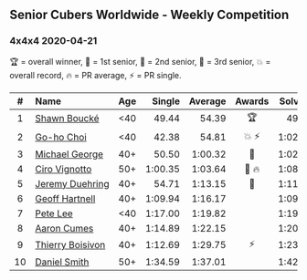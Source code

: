 ## Senior Cubers Worldwide - Weekly Competition
### 4x4x4 2020-04-21

🏆 = overall winner, 🥇 = 1st senior, 🥈 = 2nd senior, 🥉 = 3rd senior, 💥 = overall record, 🔥 = PR average, ⚡ = PR single.

| # | Name | Age | Single | Average | Awards | Solve 1 | Solve 2 | Solve 3 | Solve 4 | Solve 5 | Video |
| :--: | :-- | :--: | --: | --: | :--: | --: | --: | --: | --: | --: | :-- |
| 1 | [<span style="white-space: nowrap">Shawn Boucké</span>](../../persons/shawn_boucke/444.md) | <40 | 49.44 | 54.39 | 🏆 | 49.44 | 54.86 | 50.68 | 57.63 | 59.27 | [Link](https://www.facebook.com/ShawnBoucke/videos/3241082209236873/) |
| 2 | [<span style="white-space: nowrap">Go-ho Choi</span>](../../persons/go_ho_choi/444.md) | <40 | 42.38 | 54.81 | 💥 ⚡ | 1:02.97 | 54.01 | 42.38 | 56.79 | 53.62 | [Link](https://www.facebook.com/events/538096063773916/permalink/542382946678561/) |
| 3 | [<span style="white-space: nowrap">Michael George</span>](../../persons/michael_george/444.md) | 40+ | 50.50 | 1:00.32 | 🥇 | 1:02.27 | 56.95 | 1:01.75 | 1:03.98 | 50.50 | [Link](https://www.facebook.com/events/538096063773916/permalink/541862546730601/) |
| 4 | [<span style="white-space: nowrap">Ciro Vignotto</span>](../../persons/ciro_vignotto/444.md) | 50+ | 1:00.35 | 1:03.64 | 🥈 🔥 | 1:08.38 | 1:07.74 | 1:00.35 | 1:01.88 | 1:01.31 | [Link](https://www.facebook.com/events/538096063773916/permalink/539566816960174/) |
| 5 | [<span style="white-space: nowrap">Jeremy Duehring</span>](../../persons/jeremy_duehring/444.md) | 40+ | 54.71 | 1:13.15 | 🥉 | 1:11.54 | 1:08.64 | 54.71 | 1:19.87 | 1:19.27 | [Link](https://www.facebook.com/events/538096063773916/permalink/540343283549194/) |
| 6 | [<span style="white-space: nowrap">Geoff Hartnell</span>](../../persons/geoff_hartnell/444.md) | 40+ | 1:09.94 | 1:16.17 |  | 1:09.94 | 1:14.18 | 1:20.13 | 1:14.19 | 1:23.09 | [Link](https://www.facebook.com/events/538096063773916/permalink/542677353315787/) |
| 7 | [<span style="white-space: nowrap">Pete Lee</span>](../../persons/pete_lee/444.md) | <40 | 1:17.00 | 1:19.82 |  | 1:19.31 | 1:21.22 | 1:22.71 | 1:17.00 | 1:18.95 | [Link](https://www.facebook.com/events/538096063773916/permalink/540558113527711/) |
| 8 | [<span style="white-space: nowrap">Aaron Cumes</span>](../../persons/aaron_cumes/444.md) | 40+ | 1:14.89 | 1:22.15 |  | 1:20.95 | 1:21.26 | 1:29.01 | 1:14.89 | 1:24.25 | [Link](https://www.facebook.com/events/538096063773916/permalink/542443173339205/) |
| 9 | [<span style="white-space: nowrap">Thierry Boisivon</span>](../../persons/thierry_boisivon/444.md) | 40+ | 1:12.69 | 1:29.75 | ⚡ | 1:23.09 | 1:12.69 | 1:38.72 | 1:27.44 | 1:55.72 | [Link](https://www.facebook.com/events/538096063773916/permalink/541927596724096/) |
| 10 | [<span style="white-space: nowrap">Daniel Smith</span>](../../persons/daniel_smith/444.md) | 50+ | 1:34.59 | 1:37.01 |  | 1:42.17 | 1:37.90 | 1:34.59 | 1:37.68 | 1:35.44 | [Link](https://www.facebook.com/events/538096063773916/permalink/542802749969914/) |

<!-- Global site tag (gtag.js) - Google Analytics -->
<script async src="https://www.googletagmanager.com/gtag/js?id=UA-86348435-3"></script>
<script>window.dataLayer = window.dataLayer || []; function gtag() {dataLayer.push(arguments);} gtag('js', new Date()); gtag('config', 'UA-86348435-3');</script>
